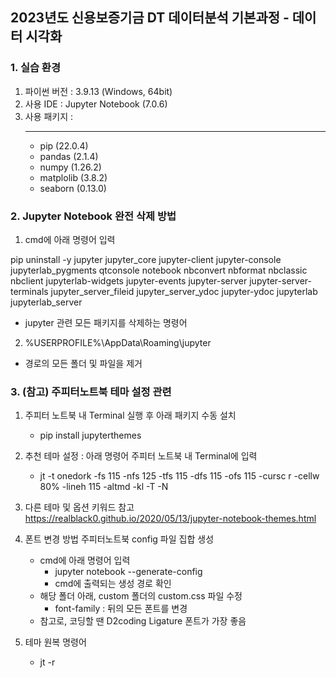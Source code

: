 ## 2023년도 신용보증기금 DT 데이터분석 기본과정 - 데이터 시각화

### 1. 실습 환경
1) 파이썬 버전 : 3.9.13 (Windows, 64bit)
2) 사용 IDE : Jupyter Notebook (7.0.6)
3) 사용 패키지 :
    __________
    * pip       (22.0.4)
    * pandas    (2.1.4)
    * numpy     (1.26.2)
    * matplolib (3.8.2)
    * seaborn   (0.13.0)

### 2. Jupyter Notebook 완전 삭제 방법

1) cmd에 아래 명령어 입력
  
pip uninstall -y jupyter jupyter_core jupyter-client jupyter-console jupyterlab_pygments qtconsole notebook nbconvert nbformat nbclassic nbclient jupyterlab-widgets jupyter-events jupyter-server jupyter-server-terminals jupyter_server_fileid jupyter_server_ydoc jupyter-ydoc jupyterlab jupyterlab_server  
    
* jupyter 관련 모든 패키지를 삭제하는 명령어

2) %USERPROFILE%\AppData\Roaming\jupyter  

* 경로의 모든 폴더 및 파일을 제거

### 3. (참고) 주피터노트북 테마 설정 관련

1) 주피터 노트북 내 Terminal 실행 후 아래 패키지 수동 설치
    * pip install jupyterthemes

2) 추천 테마 설정 : 아래 명령어 주피터 노트북 내 Terminal에 입력
    * jt -t onedork -fs 115 -nfs 125 -tfs 115 -dfs 115 -ofs 115 -cursc r -cellw 80% -lineh 115 -altmd -kl -T -N

3) 다른 테마 및 옵션 키워드 참고 https://realblack0.github.io/2020/05/13/jupyter-notebook-themes.html

4) 폰트 변경 방법 주피터노트북 config 파일 집합 생성 
    * cmd에 아래 명령어 입력
        * jupyter notebook --generate-config 
        * cmd에 출력되는 생성 경로 확인
    * 해당 폴더 아래, custom 폴더의 custom.css 파일 수정
        * font-family : 뒤의 모든 폰트를 변경
    * 참고로, 코딩할 땐  D2coding Ligature 폰트가 가장 좋음

5) 테마 원복 명령어
    * jt -r